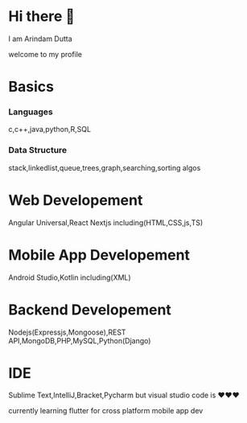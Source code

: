 # Hi there 👋
I am Arindam Dutta

welcome to my profile

# Basics
### Languages
c,c++,java,python,R,SQL
### Data Structure
stack,linkedlist,queue,trees,graph,searching,sorting algos

# Web Developement
Angular Universal,React Nextjs including(HTML,CSS,js,TS)

# Mobile App Developement
Android Studio,Kotlin including(XML)

# Backend Developement
Nodejs(Expressjs,Mongoose),REST API,MongoDB,PHP,MySQL,Python(Django)


# IDE 
Sublime Text,IntelliJ,Bracket,Pycharm but visual studio code is ❤❤❤

currently learning flutter for cross platform mobile app dev 
